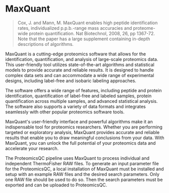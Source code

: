 # MaxQuant

> Cox, J. and Mann, M. MaxQuant enables high peptide identification rates, individualized p.p.b.-range mass accuracies and proteome-wide protein quantification. Nat Biotechnol, 2008, 26, pp 1367-72.
Note that the paper has a large supplement containing in-depth descriptions of algorithms.

MaxQuant is a cutting-edge proteomics software that allows for the identification, quantification, and analysis of large-scale proteomics data. This user-friendly tool utilizes state-of-the-art algorithms and statistical models to provide accurate and reliable results. It is designed to handle complex data sets and can accommodate a wide range of experimental designs, including label-free and isobaric labeling approaches.

The software offers a wide range of features, including peptide and protein identification, quantification of label-free and labeled samples, protein quantification across multiple samples, and advanced statistical analysis. The software also supports a variety of data formats and integrates seamlessly with other popular proteomics software tools.

MaxQuant's user-friendly interface and powerful algorithms make it an indispensable tool for proteomics researchers. Whether you are performing targeted or exploratory analysis, MaxQuant provides accurate and reliable results that enable you to draw meaningful conclusions from your data. With MaxQuant, you can unlock the full potential of your proteomics data and accelerate your research.

The ProteomicsQC pipeline uses MaxQuant to process individual and independent ThermoFisher RAW files. To generate an input parameter file for the ProteomicsQC, a local installation of MaxQuant must be installed and setup with an example RAW files and the desired search parameters. Only one RAW file should be used to do so. Then the search parameters must be exported and can be uploaded to ProteomicsQC.

